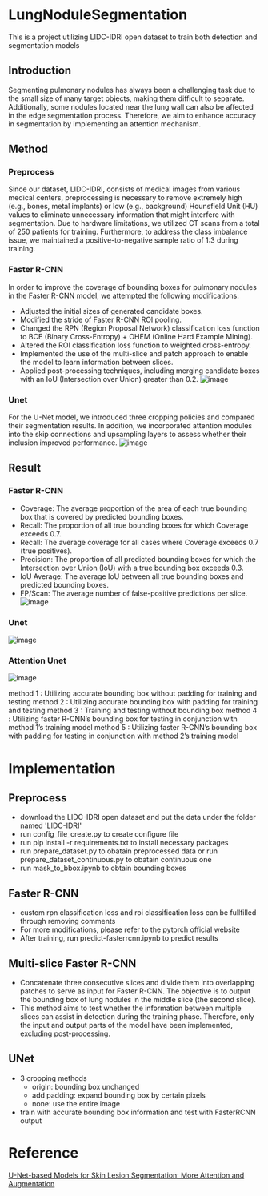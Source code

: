 # LungNoduleSegmentation
This is a project utilizing LIDC-IDRI open dataset to train both detection and segmentation models
## Introduction
Segmenting pulmonary nodules has always been a challenging task due to the small size of many target objects, making them difficult to separate. Additionally, some nodules located near the lung wall can also be affected in the edge segmentation process. Therefore, we aim to enhance accuracy in segmentation by implementing an attention mechanism.

## Method
### Preprocess
Since our dataset, LIDC-IDRI, consists of medical images from various medical centers, preprocessing is necessary to remove extremely high (e.g., bones, metal implants) or low (e.g., background) Hounsfield Unit (HU) values to eliminate unnecessary information that might interfere with segmentation. Due to hardware limitations, we utilized CT scans from a total of 250 patients for training. Furthermore, to address the class imbalance issue, we maintained a positive-to-negative sample ratio of 1:3 during training.
### Faster R-CNN
In order to improve the coverage of bounding boxes for pulmonary nodules in the Faster R-CNN model, we attempted the following modifications:
- Adjusted the initial sizes of generated candidate boxes.
- Modified the stride of Faster R-CNN ROI pooling.
- Changed the RPN (Region Proposal Network) classification loss function to BCE (Binary Cross-Entropy) + OHEM (Online Hard Example Mining).
- Altered the ROI classification loss function to weighted cross-entropy.
- Implemented the use of the multi-slice and patch approach to enable the model to learn information between slices.
- Applied post-processing techniques, including merging candidate boxes with an IoU (Intersection over Union) greater than 0.2.
![image](https://github.com/SamuelWu2001/LungNoduleSegmentation/assets/71746159/ab488c88-31cd-4088-8055-ae938329c59e)

### Unet
For the U-Net model, we introduced three cropping policies and compared their segmentation results. In addition, we incorporated attention modules into the skip connections and upsampling layers to assess whether their inclusion improved performance.
![image](https://github.com/SamuelWu2001/LungNoduleSegmentation/assets/71746159/bbe742e2-b67b-42e3-9ef7-0dc5df695642)


## Result
### Faster R-CNN
- Coverage: The average proportion of the area of each true bounding box that is covered by predicted bounding boxes.
- Recall: The proportion of all true bounding boxes for which Coverage exceeds 0.7.
- Recall: The average coverage for all cases where Coverage exceeds 0.7 (true positives).
- Precision: The proportion of all predicted bounding boxes for which the Intersection over Union (IoU) with a true bounding box exceeds 0.3.
- IoU Average: The average IoU between all true bounding boxes and predicted bounding boxes.
- FP/Scan: The average number of false-positive predictions per slice.
![image](https://github.com/SamuelWu2001/LungNoduleSegmentation/assets/71746159/aa1ef0e0-bdef-403b-bd12-4ee1ee9a6a7a)

### Unet
![image](https://github.com/SamuelWu2001/LungNoduleSegmentation/assets/71746159/7094b54c-3325-45ef-868a-80b80b960821)

### Attention Unet
![image](https://github.com/SamuelWu2001/LungNoduleSegmentation/assets/71746159/9bcc4054-e440-4475-8514-3921567b5616)

method 1 : Utilizing accurate bounding box without padding for training and testing
method 2 : Utilizing accurate bounding box with padding for training and testing
method 3 : Training and testing without bounding box
method 4 : Utilizing faster R-CNN’s bounding box for testing in conjunction with method 1’s training model
method 5 : Utilizing faster R-CNN’s bounding box with padding for testing in conjunction with method 2’s training model

# Implementation
## Preprocess
- download the LIDC-IDRI open dataset and put the data under the folder named 'LIDC-IDRI'
- run config_file_create.py to create configure file
- run pip install -r requirements.txt to install necessary packages
- run prepare_dataset.py to obatain preprocessed data or run prepare_dataset_continuous.py to obatain continuous one
- run mask_to_bbox.ipynb to obtain bounding boxes

## Faster R-CNN
- custom rpn classification loss and roi classification loss can be fullfilled through removing comments
- For more modifications, please refer to the pytorch official website
- After training, run predict-fasterrcnn.ipynb to predict results

## Multi-slice Faster R-CNN
- Concatenate three consecutive slices and divide them into overlapping patches to serve as input for Faster R-CNN. The objective is to output the bounding box of lung nodules in the middle slice (the second slice).
- This method aims to test whether the information between multiple slices can assist in detection during the training phase. Therefore, only the input and output parts of the model have been implemented, excluding post-processing.

## UNet
- 3 cropping methods
  - origin: bounding box unchanged 
  - add padding: expand bounding box by certain pixels
  - none: use the entire image
- train with accurate bounding box information and test with FasterRCNN output

# Reference
[U-Net-based Models for Skin Lesion Segmentation: More Attention and Augmentation](https://arxiv.org/abs/2210.16399)
 
